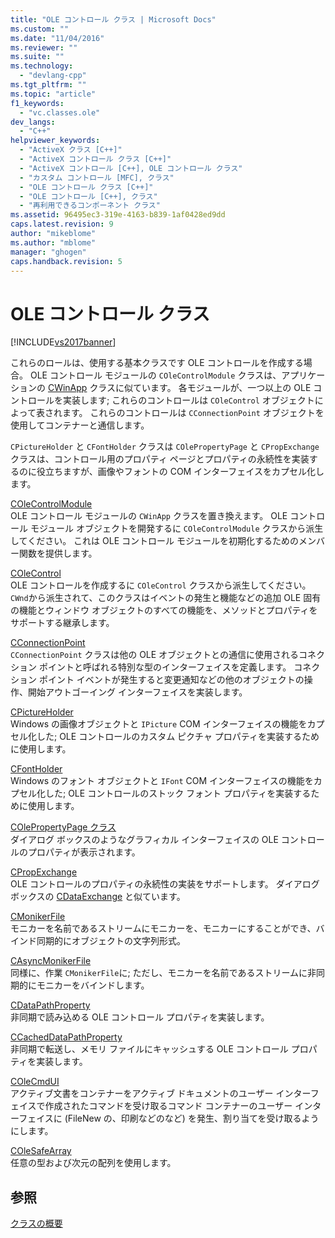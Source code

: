 ```yaml
---
title: "OLE コントロール クラス | Microsoft Docs"
ms.custom: ""
ms.date: "11/04/2016"
ms.reviewer: ""
ms.suite: ""
ms.technology: 
  - "devlang-cpp"
ms.tgt_pltfrm: ""
ms.topic: "article"
f1_keywords: 
  - "vc.classes.ole"
dev_langs: 
  - "C++"
helpviewer_keywords: 
  - "ActiveX クラス [C++]"
  - "ActiveX コントロール クラス [C++]"
  - "ActiveX コントロール [C++], OLE コントロール クラス"
  - "カスタム コントロール [MFC], クラス"
  - "OLE コントロール クラス [C++]"
  - "OLE コントロール [C++], クラス"
  - "再利用できるコンポーネント クラス"
ms.assetid: 96495ec3-319e-4163-b839-1af0428ed9dd
caps.latest.revision: 9
author: "mikeblome"
ms.author: "mblome"
manager: "ghogen"
caps.handback.revision: 5
---
```

# OLE コントロール クラス
[!INCLUDE[vs2017banner](../assembler/inline/includes/vs2017banner.md)]

これらのロールは、使用する基本クラスです OLE コントロールを作成する場合。  OLE コントロール モジュールの `COleControlModule` クラスは、アプリケーションの [CWinApp](../mfc/reference/cwinapp-class.md) クラスに似ています。  各モジュールが、一つ以上の OLE コントロールを実装します; これらのコントロールは `COleControl` オブジェクトによって表されます。  これらのコントロールは `CConnectionPoint` オブジェクトを使用してコンテナーと通信します。  
  
 `CPictureHolder` と `CFontHolder` クラスは `COlePropertyPage` と `CPropExchange` クラスは、コントロール用のプロパティ ページとプロパティの永続性を実装するのに役立ちますが、画像やフォントの COM インターフェイスをカプセル化します。  
  
 [COleControlModule](../mfc/reference/colecontrolmodule-class.md)  
 OLE コントロール モジュールの `CWinApp` クラスを置き換えます。  OLE コントロール モジュール オブジェクトを開発するに `COleControlModule` クラスから派生してください。  これは OLE コントロール モジュールを初期化するためのメンバー関数を提供します。  
  
 [COleControl](../mfc/reference/colecontrol-class.md)  
 OLE コントロールを作成するに `COleControl` クラスから派生してください。  `CWnd`から派生されて、このクラスはイベントの発生と機能などの追加 OLE 固有の機能とウィンドウ オブジェクトのすべての機能を、メソッドとプロパティをサポートする継承します。  
  
 [CConnectionPoint](../Topic/CConnectionPoint%20Class.md)  
 `CConnectionPoint` クラスは他の OLE オブジェクトとの通信に使用されるコネクション ポイントと呼ばれる特別な型のインターフェイスを定義します。  コネクション ポイント イベントが発生すると変更通知などの他のオブジェクトの操作、開始アウトゴーイング インターフェイスを実装します。  
  
 [CPictureHolder](../mfc/reference/cpictureholder-class.md)  
 Windows の画像オブジェクトと `IPicture` COM インターフェイスの機能をカプセル化した; OLE コントロールのカスタム ピクチャ プロパティを実装するために使用します。  
  
 [CFontHolder](../mfc/reference/cfontholder-class.md)  
 Windows のフォント オブジェクトと `IFont` COM インターフェイスの機能をカプセル化した; OLE コントロールのストック フォント プロパティを実装するために使用します。  
  
 [COlePropertyPage クラス](../mfc/reference/colepropertypage-class.md)  
 ダイアログ ボックスのようなグラフィカル インターフェイスの OLE コントロールのプロパティが表示されます。  
  
 [CPropExchange](../Topic/CPropExchange%20Class.md)  
 OLE コントロールのプロパティの永続性の実装をサポートします。  ダイアログ ボックスの [CDataExchange](../Topic/CDataExchange%20Class.md) と似ています。  
  
 [CMonikerFile](../Topic/CMonikerFile%20Class.md)  
 モニカーを名前であるストリームにモニカーを、モニカーにすることができ、バインド同期的にオブジェクトの文字列形式。  
  
 [CAsyncMonikerFile](../mfc/reference/casyncmonikerfile-class.md)  
 同様に、作業 `CMonikerFile`に; ただし、モニカーを名前であるストリームに非同期的にモニカーをバインドします。  
  
 [CDataPathProperty](../mfc/reference/cdatapathproperty-class.md)  
 非同期で読み込める OLE コントロール プロパティを実装します。  
  
 [CCachedDataPathProperty](../mfc/reference/ccacheddatapathproperty-class.md)  
 非同期で転送し、メモリ ファイルにキャッシュする OLE コントロール プロパティを実装します。  
  
 [COleCmdUI](../mfc/reference/colecmdui-class.md)  
 アクティブ文書をコンテナーをアクティブ ドキュメントのユーザー インターフェイスで作成されたコマンドを受け取るコマンド コンテナーのユーザー インターフェイスに \(FileNew の、印刷などのなど\) を発生、割り当てを受け取るようにします。  
  
 [COleSafeArray](../mfc/reference/colesafearray-class.md)  
 任意の型および次元の配列を使用します。  
  
## 参照  
 [クラスの概要](../mfc/class-library-overview.md)